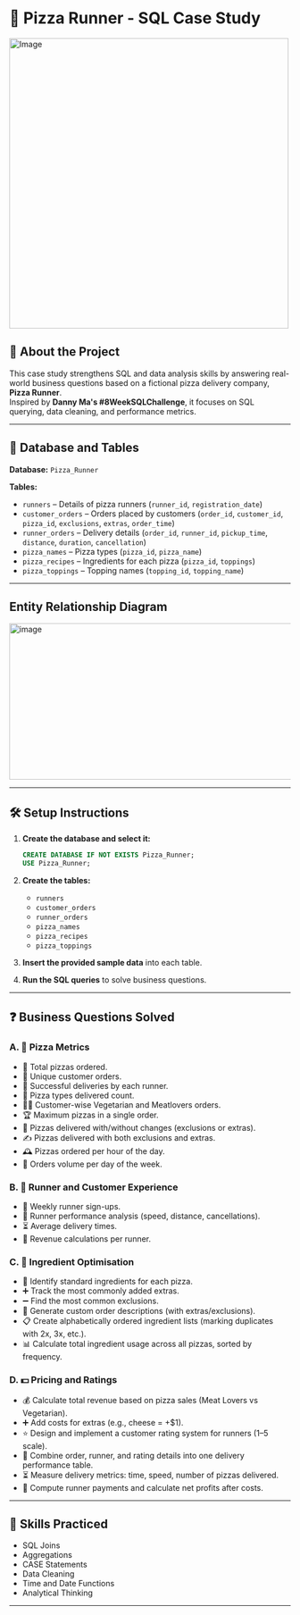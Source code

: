 # 🍕 Pizza Runner - SQL Case Study
<img src="https://8weeksqlchallenge.com/images/case-study-designs/2.png" alt="Image" width="500" height="520">


## 🚀 About the Project
This case study strengthens SQL and data analysis skills by answering real-world business questions based on a fictional pizza delivery company, **Pizza Runner**.  
Inspired by **Danny Ma's #8WeekSQLChallenge**, it focuses on SQL querying, data cleaning, and performance metrics.

---

## 📂 Database and Tables
**Database:** `Pizza_Runner`

**Tables:**
- `runners` – Details of pizza runners (`runner_id`, `registration_date`)
- `customer_orders` – Orders placed by customers (`order_id`, `customer_id`, `pizza_id`, `exclusions`, `extras`, `order_time`)
- `runner_orders` – Delivery details (`order_id`, `runner_id`, `pickup_time`, `distance`, `duration`, `cancellation`)
- `pizza_names` – Pizza types (`pizza_id`, `pizza_name`)
- `pizza_recipes` – Ingredients for each pizza (`pizza_id`, `toppings`)
- `pizza_toppings` – Topping names (`topping_id`, `topping_name`)

---

## Entity Relationship Diagram
<img width="588" height="280" alt="image" src="https://github.com/user-attachments/assets/dc9f9c59-204a-428e-964b-c4c896b86ad4" />

---

## 🛠️ Setup Instructions

1. **Create the database and select it:**
    ```sql
    CREATE DATABASE IF NOT EXISTS Pizza_Runner;
    USE Pizza_Runner;
    ```

2. **Create the tables:**
    - `runners`
    - `customer_orders`
    - `runner_orders`
    - `pizza_names`
    - `pizza_recipes`
    - `pizza_toppings`

3. **Insert the provided sample data** into each table.

4. **Run the SQL queries** to solve business questions.

---

## ❓ Business Questions Solved

### A. 🍕 Pizza Metrics
- 🛒 Total pizzas ordered.
- 👥 Unique customer orders.
- 🚚 Successful deliveries by each runner.
- 🧾 Pizza types delivered count.
- 🧍‍♂️ Customer-wise Vegetarian and Meatlovers orders.
- 🏆 Maximum pizzas in a single order.
- 🔄 Pizzas delivered with/without changes (exclusions or extras).
- ✍️ Pizzas delivered with both exclusions and extras.
- 🕰️ Pizzas ordered per hour of the day.
- 📅 Orders volume per day of the week.

### B. 🛵 Runner and Customer Experience
- 📅 Weekly runner sign-ups.
- 🚗 Runner performance analysis (speed, distance, cancellations).
- ⏳ Average delivery times.
- 💸 Revenue calculations per runner.

### C. 🍕 Ingredient Optimisation
- 🥓 Identify standard ingredients for each pizza.
- ➕ Track the most commonly added extras.
- ➖ Find the most common exclusions.
- 📝 Generate custom order descriptions (with extras/exclusions).
- 📋 Create alphabetically ordered ingredient lists (marking duplicates with 2x, 3x, etc.).
- 📊 Calculate total ingredient usage across all pizzas, sorted by frequency.

### D. 💵 Pricing and Ratings
- 💰 Calculate total revenue based on pizza sales (Meat Lovers vs Vegetarian).
- ➕ Add costs for extras (e.g., cheese = +$1).
- ⭐ Design and implement a customer rating system for runners (1–5 scale).
- 📑 Combine order, runner, and rating details into one delivery performance table.
- ⏳ Measure delivery metrics: time, speed, number of pizzas delivered.
- 🚴 Compute runner payments and calculate net profits after costs.

---

## 🧠 Skills Practiced
- SQL Joins
- Aggregations
- CASE Statements
- Data Cleaning
- Time and Date Functions
- Analytical Thinking

---
